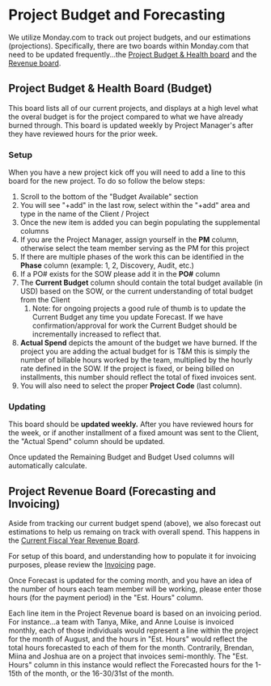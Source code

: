 # Project Budget and Forecasting

We utilize Monday.com to track out project budgets, and our estimations \(projections\). Specifically, there are two boards within Monday.com that need to be updated frequently...the [Project Budget & Health board](https://xwpco.monday.com/boards/384969577) and the [Revenue board](https://xwpco.monday.com/boards/1082445381).

## Project Budget & Health Board \(Budget\)

This board lists all of our current projects, and displays at a high level what the overal budget is for the project compared to what we have already burned through. This board is updated weekly by Project Manager's after they have reviewed hours for the prior week.

### Setup

When you have a new project kick off you will need to add a line to this board for the new project. To do so follow the below steps:

1. Scroll to the bottom of the "Budget Available" section
2. You will see "+add" in the last row, select within the "+add" area and type in the name of the Client / Project
3. Once the new item is added you can begin populating the supplemental columns
4. If you are the Project Manager, assign yourself in the **PM** column, otherwise select the team member serving as the PM for this project
5. If there are multiple phases of the work this can be identified in the **Phase** column \(example: 1, 2, Discovery, Audit, etc.\)
6. If a PO\# exists for the SOW please add it in the **PO\#** column
7. The **Current Budget** column should contain the total budget available \(in USD\) based on the SOW, or the current understanding of total budget from the Client
   1. Note: for ongoing projects a good rule of thumb is to update the Current Budget any time you update Forecast. If we have confirmation/approval for work the Current Budget should be incrementally increased to reflect that. 
8. **Actual Spend** depicts the amount of the budget we have burned. If the project you are adding the actual budget for is T&M this is simply the number of billable hours worked by the team, multiplied by the hourly rate defined in the SOW. If the project is fixed, or being billed on installments, this number should reflect the total of fixed invoices sent.
9. You will also need to select the proper **Project Code** \(last column\).

### Updating 

This board should be **updated weekly.**  After you have reviewed hours for the week, or if another installment of a fixed amount was sent to the Client, the "Actual Spend" column should be updated.

Once updated the Remaining Budget and Budget Used columns will automatically calculate.

## Project Revenue Board \(Forecasting and Invoicing\)

Aside from tracking our current budget spend \(above\), we also forecast out estimations to help us remaing on track with overall spend. This happens in the [Current Fiscal Year Revenue Board](https://xwpco.monday.com/boards/1082445381).

For setup of this board, and understanding how to populate it for invoicing purposes, please review the [Invoicing](invoicing.md) page.

Once Forecast is updated for the coming month, and you have an idea of the number of hours each team member will be working, please enter those hours \(for the payment period\) in the "Est. Hours" column. 

Each line item in the Project Revenue board is based on an invoicing period. For instance...a team with Tanya, Mike, and Anne Louise is invoiced monthly, each of those individuals would represent a line within the project for the month of August, and the hours in "Est. Hours" would reflect the total hours forecasted to each of them for the month. Contrarily, Brendan, Miina and Joshua are on a project that invoices semi-monthly. The "Est. Hours" column in this instance would reflect the Forecasted hours for the 1-15th of the month, or the 16-30/31st of the month. 

